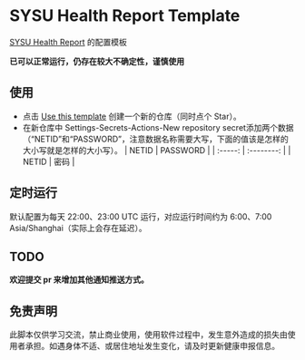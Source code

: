 # SYSU Health Report Template

[SYSU Health Report](https://github.com/djh29/SYSU-HealthReport) 的配置模板

**已可以正常运行，仍存在较大不确定性，谨慎使用**

## 使用

- 点击 [Use this template](https://github.com/Editst/SYSU-HealthReport-Template/generate) 创建一个新的仓库（同时点个 Star）。
- 在新仓库中 Settings-Secrets-Actions-New repository secret添加两个数据（“NETID”和“PASSWORD”，注意数据名称需要大写，下面的值该是怎样的大小写就是怎样的大小写）。
| NETID | PASSWORD |
| :-----: | :--------: |
| NETID |   密码    |

## 定时运行

默认配置为每天 22:00、23:00 UTC 运行，对应运行时间约为 6:00、7:00 Asia/Shanghai（实际上会存在延迟）。

## TODO

**欢迎提交 pr 来增加其他通知推送方式。**

## 免责声明

此脚本仅供学习交流，禁止商业使用，使用软件过程中，发生意外造成的损失由使用者承担。如遇身体不适、或居住地址发生变化，请及时更新健康申报信息。
